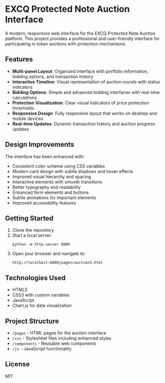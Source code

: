 # EXCQ Protected Note Auction Interface

A modern, responsive web interface for the EXCQ Protected Note Auction platform. This project provides a professional and user-friendly interface for participating in token auctions with protection mechanisms.

## Features

- **Multi-panel Layout**: Organized interface with portfolio information, bidding options, and transaction history
- **Interactive Timeline**: Visual representation of auction rounds with status indicators
- **Bidding Options**: Simple and advanced bidding interfaces with real-time calculations
- **Protection Visualization**: Clear visual indicators of price protection thresholds
- **Responsive Design**: Fully responsive layout that works on desktop and mobile devices
- **Real-time Updates**: Dynamic transaction history and auction progress updates

## Design Improvements

The interface has been enhanced with:

- Consistent color scheme using CSS variables
- Modern card design with subtle shadows and hover effects
- Improved visual hierarchy and spacing
- Interactive elements with smooth transitions
- Better typography and readability
- Enhanced form elements and buttons
- Subtle animations for important elements
- Improved accessibility features

## Getting Started

1. Clone the repository
2. Start a local server:
   ```
   python -m http.server 8000
   ```
3. Open your browser and navigate to:
   ```
   http://localhost:8000/pages/auction3.html
   ```

## Technologies Used

- HTML5
- CSS3 with custom variables
- JavaScript
- Chart.js for data visualization

## Project Structure

- `/pages` - HTML pages for the auction interface
- `/css` - Stylesheet files including enhanced styles
- `/components` - Reusable web components
- `/js` - JavaScript functionality

## License

MIT 